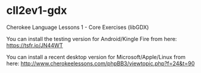 # cll2ev1-gdx
Cherokee Language Lessons 1 - Core Exercises (libGDX)

You can install the testing version for Android/Kingle Fire from here: https://tsfr.io/JN44WT

You can install a recent desktop version for Microsoft/Apple/Linux from here: http://www.cherokeelessons.com/phpBB3/viewtopic.php?f=24&t=90
